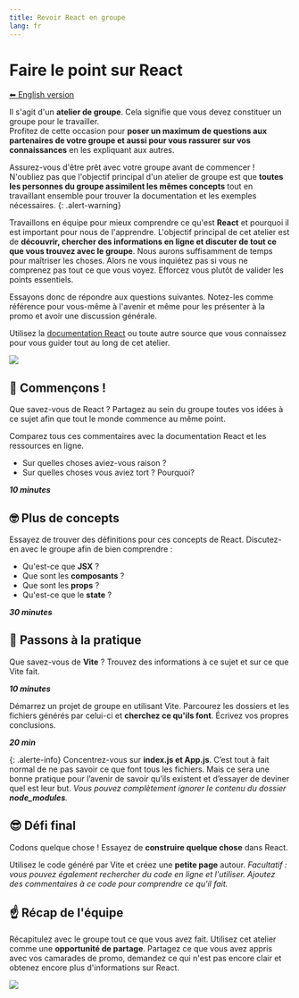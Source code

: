```yaml
---
title: Revoir React en groupe
lang: fr
---
```


# Faire le point sur React

[⬅ English version](./)

Il s'agit d'un **atelier de groupe**. Cela signifie que vous devez constituer un groupe pour le travailler.<br>
Profitez de cette occasion pour **poser un maximum de questions aux partenaires de votre groupe et aussi pour vous rassurer sur vos connaissances** en les expliquant aux autres.

Assurez-vous d'être prêt avec votre groupe avant de commencer !
N'oubliez pas que l'objectif principal d'un atelier de groupe est que **toutes les personnes du groupe assimilent les mêmes concepts** tout en travaillant ensemble pour trouver la documentation et les exemples nécessaires.
{: .alert-warning}

Travaillons en équipe pour mieux comprendre ce qu'est **React** et pourquoi il est important pour nous de l'apprendre.
L'objectif principal de cet atelier est de **découvrir, chercher des informations en ligne et discuter de tout ce que vous trouvez avec le groupe**. Nous aurons suffisamment de temps pour maîtriser les choses. Alors ne vous inquiétez pas si vous ne comprenez pas tout ce que vous voyez. Efforcez vous plutôt de valider les points essentiels.

Essayons donc de répondre aux questions suivantes. Notez-les comme référence pour vous-même à l'avenir et même pour les présenter à la promo et avoir une discussion générale.

Utilisez la <a href="https://react.dev/learn" target="react-documentation">documentation React</a> ou toute autre source que vous connaissez pour vous guider tout au long de cet atelier.

![](https://i.giphy.com/media/6Z7gomLMqPxyDjf4Jr/giphy.webp)

## 💪 Commençons !

Que savez-vous de React ? Partagez au sein du groupe toutes vos idées à ce sujet afin que tout le monde commence au même point.

Comparez tous ces commentaires avec la documentation React et les ressources en ligne.

- Sur quelles choses aviez-vous raison ?
- Sur quelles choses vous aviez tort ? Pourquoi?

**_10 minutes_**

## 🤓 Plus de concepts

Essayez de trouver des définitions pour ces concepts de React. Discutez-en avec le groupe afin de bien comprendre :

- Qu'est-ce que **JSX** ?
- Que sont les **composants** ?
- Que sont les **props** ?
- Qu'est-ce que le **state** ?

**_30 minutes_**

## 🔧 Passons à la pratique

Que savez-vous de **Vite** ? Trouvez des informations à ce sujet et sur ce que Vite fait.

**_10 minutes_**

Démarrez un projet de groupe en utilisant Vite. Parcourez les dossiers et les fichiers générés par celui-ci et **cherchez ce qu'ils font**. Écrivez vos propres conclusions.

**_20 min_**

{: .alerte-info}
Concentrez-vous sur **index.js et App.js**. C’est tout à fait normal de ne pas savoir ce que font tous les fichiers. Mais ce sera une bonne pratique pour l’avenir de savoir qu’ils existent et d’essayer de deviner quel est leur but. _Vous pouvez complètement ignorer le contenu du dossier **node_modules**._

## 😎 Défi final

Codons quelque chose ! Essayez de **construire quelque chose** dans React.

Utilisez le code généré par Vite et créez une **petite page** autour. _Facultatif : vous pouvez également rechercher du code en ligne et l'utiliser. Ajoutez des commentaires à ce code pour comprendre ce qu'il fait._

## ☝️ Récap de l'équipe

Récapitulez avec le groupe tout ce que vous avez fait. Utilisez cet atelier comme une **opportunité de partage**. Partagez ce que vous avez appris avec vos camarades de promo, demandez ce qui n'est pas encore clair et obtenez encore plus d'informations sur React.

![](https://i.giphy.com/media/111ebonMs90YLu/giphy.webp)
